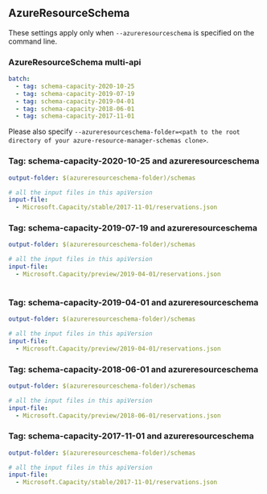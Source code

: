## AzureResourceSchema

These settings apply only when `--azureresourceschema` is specified on the command line.

### AzureResourceSchema multi-api

``` yaml $(azureresourceschema) && $(multiapi)
batch:
  - tag: schema-capacity-2020-10-25
  - tag: schema-capacity-2019-07-19
  - tag: schema-capacity-2019-04-01
  - tag: schema-capacity-2018-06-01
  - tag: schema-capacity-2017-11-01

```

Please also specify `--azureresourceschema-folder=<path to the root directory of your azure-resource-manager-schemas clone>`.

### Tag: schema-capacity-2020-10-25 and azureresourceschema

``` yaml $(tag) == 'schema-capacity-2020-10-25' && $(azureresourceschema)
output-folder: $(azureresourceschema-folder)/schemas

# all the input files in this apiVersion
input-file:
  - Microsoft.Capacity/stable/2017-11-01/reservations.json

```

### Tag: schema-capacity-2019-07-19 and azureresourceschema

``` yaml $(tag) == 'schema-capacity-2019-07-19' && $(azureresourceschema)
output-folder: $(azureresourceschema-folder)/schemas

# all the input files in this apiVersion
input-file:
  - Microsoft.Capacity/preview/2019-04-01/reservations.json
  
```

### Tag: schema-capacity-2019-04-01 and azureresourceschema

``` yaml $(tag) == 'schema-capacity-2019-04-01' && $(azureresourceschema)
output-folder: $(azureresourceschema-folder)/schemas

# all the input files in this apiVersion
input-file:
  - Microsoft.Capacity/preview/2019-04-01/reservations.json

```

### Tag: schema-capacity-2018-06-01 and azureresourceschema

``` yaml $(tag) == 'schema-capacity-2018-06-01' && $(azureresourceschema)
output-folder: $(azureresourceschema-folder)/schemas

# all the input files in this apiVersion
input-file:
  - Microsoft.Capacity/preview/2018-06-01/reservations.json

```

### Tag: schema-capacity-2017-11-01 and azureresourceschema

``` yaml $(tag) == 'schema-capacity-2017-11-01' && $(azureresourceschema)
output-folder: $(azureresourceschema-folder)/schemas

# all the input files in this apiVersion
input-file:
  - Microsoft.Capacity/stable/2017-11-01/reservations.json

```
